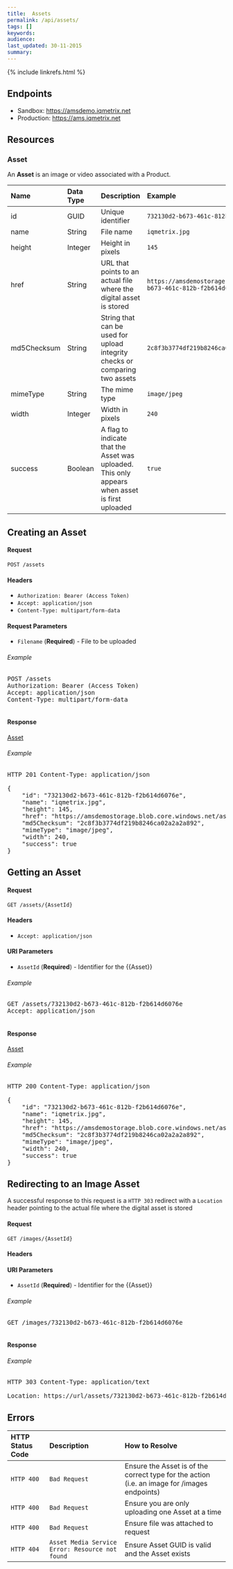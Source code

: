 ```yaml
---
title:  Assets
permalink: /api/assets/
tags: []
keywords: 
audience: 
last_updated: 30-11-2015
summary: 
---
```

{% include linkrefs.html %}



## Endpoints

* Sandbox: <a href="https://amsdemo.iqmetrix.net">https://amsdemo.iqmetrix.net</a>
* Production: <a href="https://ams.iqmetrix.net">https://ams.iqmetrix.net</a>

## Resources

<h3>Asset</h3>

An **Asset** is an image or video associated with a Product.

| Name | Data Type | Description | Example |
|:-----|:----------|:------------|:--------|
| id | GUID | Unique identifier | `732130d2-b673-461c-812b-f2b614d6076e` |
| name | String | File name | `iqmetrix.jpg` |
| height | Integer | Height in pixels | `145` |
| href | String | URL that points to an actual file where the digital asset is stored | `https://amsdemostorage.blob.core.windows.net/assets/732130d2-b673-461c-812b-f2b614d6076e.jpg` |
| md5Checksum | String | String that can be used for upload integrity checks or comparing two assets | `2c8f3b3774df219b8246ca02a2a2a892` |
| mimeType | String | The mime type | `image/jpeg` |
| width | Integer | Width in pixels | `240` |
| success | Boolean | A flag to indicate that the Asset was uploaded. This only appears when asset is first uploaded | `true` |




## Creating an Asset



#### Request

    POST /assets

#### Headers


* `Authorization: Bearer (Access Token)`
* `Accept: application/json`
* `Content-Type: multipart/form-data`



#### Request Parameters
* `Filename` (**Required**) - File to be uploaded


###### Example

<pre>
POST /assets
Authorization: Bearer (Access Token)
Accept: application/json
Content-Type: multipart/form-data

</pre>

#### Response

[Asset](#asset)

###### Example

<pre>
HTTP 201 Content-Type: application/json

{
    "id": "732130d2-b673-461c-812b-f2b614d6076e",
    "name": "iqmetrix.jpg",
    "height": 145,
    "href": "https://amsdemostorage.blob.core.windows.net/assets/732130d2-b673-461c-812b-f2b614d6076e.jpg",
    "md5Checksum": "2c8f3b3774df219b8246ca02a2a2a892",
    "mimeType": "image/jpeg",
    "width": 240,
    "success": true
}</pre>
## Getting an Asset



#### Request

    GET /assets/{AssetId}

#### Headers


* `Accept: application/json`



#### URI Parameters


* `AssetId` (**Required**)  - Identifier for the {{Asset}} 



###### Example

<pre>
GET /assets/732130d2-b673-461c-812b-f2b614d6076e
Accept: application/json

</pre>

#### Response

[Asset](#asset)

###### Example

<pre>
HTTP 200 Content-Type: application/json

{
    "id": "732130d2-b673-461c-812b-f2b614d6076e",
    "name": "iqmetrix.jpg",
    "height": 145,
    "href": "https://amsdemostorage.blob.core.windows.net/assets/732130d2-b673-461c-812b-f2b614d6076e.jpg",
    "md5Checksum": "2c8f3b3774df219b8246ca02a2a2a892",
    "mimeType": "image/jpeg",
    "width": 240,
    "success": true
}</pre>
## Redirecting to an Image Asset

A successful response to this request is a `HTTP 303` redirect with a `Location` header pointing to the actual file where the digital asset is stored

#### Request

    GET /images/{AssetId}

#### Headers





#### URI Parameters


* `AssetId` (**Required**)  - Identifier for the {{Asset}} 



###### Example

<pre>
GET /images/732130d2-b673-461c-812b-f2b614d6076e

</pre>

#### Response


###### Example

<pre>
HTTP 303 Content-Type: application/text

Location: https://url/assets/732130d2-b673-461c-812b-f2b614d6076e.jpg
</pre>

## Errors

| HTTP Status Code | Description | How to Resolve |
|:-----------------|:------------|:---------------|
| `HTTP 400` | `Bad Request` | Ensure the Asset is of the correct type for the action (i.e. an image for /images endpoints) |
| `HTTP 400` | `Bad Request` | Ensure you are only uploading one Asset at a time |
| `HTTP 400` | `Bad Request` | Ensure file was attached to request |
| `HTTP 404` | `Asset Media Service Error: Resource not found` | Ensure Asset GUID is valid and the Asset exists |
